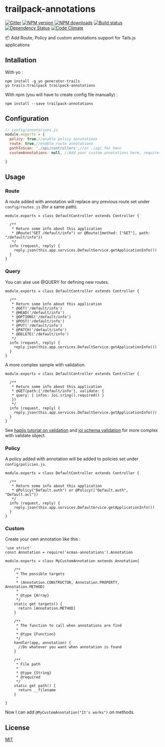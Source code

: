 # trailpack-annotations
[![Gitter][gitter-image]][gitter-url]
[![NPM version][npm-image]][npm-url]
[![NPM downloads][npm-download]][npm-url]
[![Build status][ci-image]][ci-url]
[![Dependency Status][daviddm-image]][daviddm-url]
[![Code Climate][codeclimate-image]][codeclimate-url]

:package: Add Route, Policy and custom annotations support for Tails.js applications

## Intallation
With yo :

```
npm install -g yo generator-trails
yo trails:trailpack trailpack-annotations
```

With npm (you will have to create config file manually) :

`npm install --save trailpack-annotations`

## Configuration
```js
// config/annotations.js
module.exports = {
  policy: true,//enable policy annotations
  route: true,//enable route annotations
  pathToScan: './api/controllers',//or ./api for hmvc
  customAnnotations: null, //Add your custom annotations here, require('./annotations') for example

}
```

## Usage

### Route
A route added with annotation will replace any previous route set under `config/routes.js` (for a same path).
```
module.exports = class DefaultController extends Controller {

  /**
   * Return some info about this application
   * @Route("GET /default/info") or @Route({method: ["GET"], path: "/default/info"})
   */
  info (request, reply) {
    reply.json(this.app.services.DefaultService.getApplicationInfo())
  }
}
```

### Query

You can alse use @QUERY for defining new routes.
```
module.exports = class DefaultController extends Controller {

  /**
   * Return some info about this application
   * @GET('/default/info')
   * @HEAD('/default/info')
   * @OPTIONS('/default/info')
   * @POST('/default/info')
   * @PUT('/default/info')
   * @PATCH('/default/info')
   * @DELETE('/default/info')
   */
  info (request, reply) {
    reply.json(this.app.services.DefaultService.getApplicationInfo())
  }
}
```

A more complex sample with validation.
```
module.exports = class DefaultController extends Controller {

  /**
   * Return some info about this application
   * @GET(path:{'/default/info'}, validate: {
   * query: { infos: Joi.sring().required() }
   })
   */
  info (request, reply) {
    reply.json(this.app.services.DefaultService.getApplicationInfo())
  }
}
```

See [hapijs tutorial on validation](http://hapijs.com/tutorials/validation) and [joi schema validation](https://github.com/hapijs/joi) for more complex with validate object.

### Policy
A policy added with annotation will be added to policies set under `config/policies.js`.
```
module.exports = class DefaultController extends Controller {

  /**
   * Return some info about this application
   * @Policy("Default.auth") or @Policy(["Default.auth", "Default.acl"])
   */
  info (request, reply) {
    reply.json(this.app.services.Defaultervice.getApplicationInfo())
  }
}
```

### Custom
Create your own annotation like this :

```
'use strict'
const Annotation = require('ecmas-annotations').Annotation

module.exports = class MyCustomAnnotation extends Annotation{

    /**
     * The possible targets
     *
     * (Annotation.CONSTRUCTOR, Annotation.PROPERTY, Annotation.METHOD)
     *
     * @type {Array}
     */
    static get targets() {
      return [Annotation.METHOD]
    }

    /**
     * The function to call when annotations are find
     *
     * @type {Function}
     */
    handler(app, annotation) {
      //Do whatever you want when annotation is found
    }

    /**
     * File path
     *
     * @type {String}
     * @required
     */
    static get path() {
      return __filename
    }

}

```
Now I can add `@MyCustomAnnotation("It's works")` on methods.

## License
[MIT](https://github.com/jaumard/trailpack-annotations/blob/master/LICENSE)


[npm-image]: https://img.shields.io/npm/v/trailpack-annotations.svg?style=flat-square
[npm-url]: https://npmjs.org/package/trailpack-annotations
[npm-download]: https://img.shields.io/npm/dt/trailpack-annotations.svg
[ci-image]: https://travis-ci.org/jaumard/trailpack-annotations.svg?branch=master
[ci-url]: https://travis-ci.org/jaumard/trailpack-annotations
[daviddm-image]: http://img.shields.io/david/jaumard/trailpack-annotations.svg?style=flat-square
[daviddm-url]: https://david-dm.org/jaumard/trailpack-annotations
[codeclimate-image]: https://img.shields.io/codeclimate/github/jaumard/trailpack-annotations.svg?style=flat-square
[codeclimate-url]: https://codeclimate.com/github/jaumard/trailpack-annotations
[gitter-image]: http://img.shields.io/badge/+%20GITTER-JOIN%20CHAT%20%E2%86%92-1DCE73.svg?style=flat-square
[gitter-url]: https://gitter.im/trailsjs/trails
